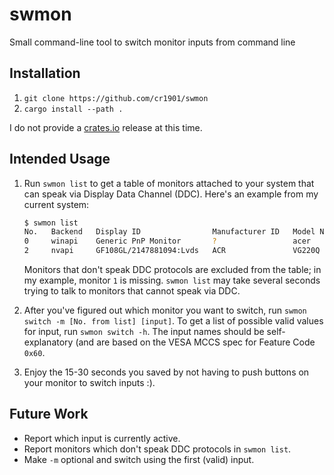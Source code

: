 # swmon
Small command-line tool to switch monitor inputs from command line

## Installation
1. `git clone https://github.com/cr1901/swmon`
2. `cargo install --path .`

I do not provide a [crates.io](https://crates.io) release at this time.

## Intended Usage
1. Run `swmon list` to get a table of monitors attached to your system that can
   speak via Display Data Channel (DDC). Here's an example from my current
   system:

   ```sh
   $ swmon list
   No.   Backend   Display ID                Manufacturer ID   Model Name
   0     winapi    Generic PnP Monitor       ?                 acer
   2     nvapi     GF108GL/2147881094:Lvds   ACR               VG220Q
   ```
   
   Monitors that don't speak DDC protocols are excluded from the table; in my
   example, monitor `1` is missing. `swmon list` may take several seconds
   trying to talk to monitors that cannot speak via DDC.

2. After you've figured out which monitor you want to switch, run
   `swmon switch -m [No. from list] [input]`. To get a list of possible valid
   values for input, run `swmon switch -h`. The input names should be
   self-explanatory (and are based on the VESA MCCS spec for Feature Code
   `0x60`.

3. Enjoy the 15-30 seconds you saved by not having to push buttons on your
   monitor to switch inputs :).

## Future Work
* Report which input is currently active.
* Report monitors which don't speak DDC protocols in `swmon list`.
* Make `-m` optional and switch using the first (valid) input.
